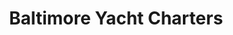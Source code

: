 ---
title: "Baltimore Yacht Charters"
address: "Ballylynch, Baltimore, Co. Cork"
tel: "+353 (0)87 273 8368"
county: "Cork"
category: "Yacht Charters"
type: "Content"
lat: "51.48128890991211"
lng: "-9.368711471557617"
---